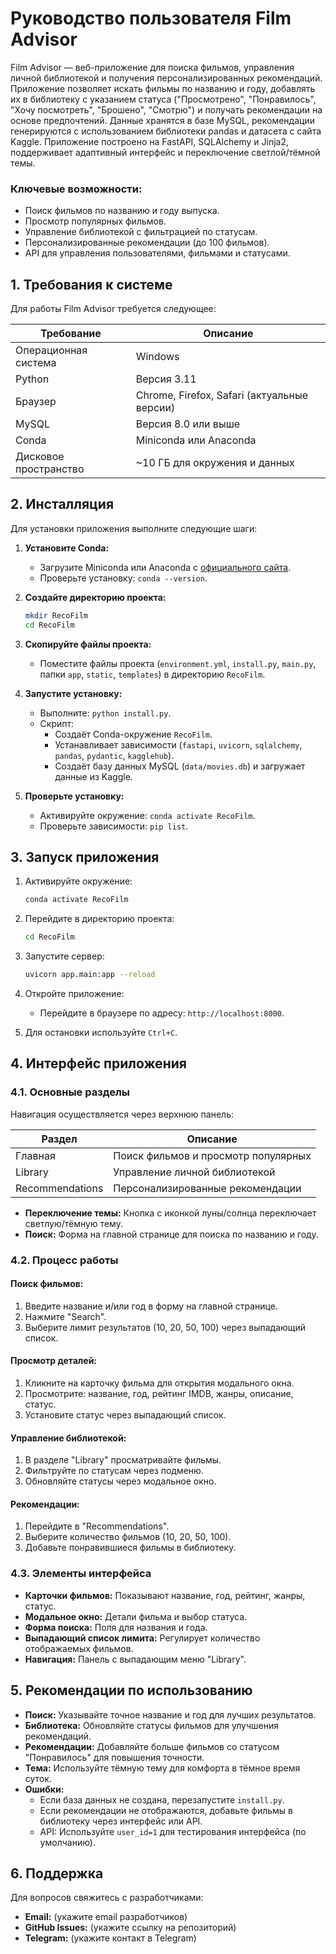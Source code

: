 
# Руководство пользователя Film Advisor


Film Advisor — веб-приложение для поиска фильмов, управления личной библиотекой и получения персонализированных рекомендаций. Приложение позволяет искать фильмы по названию и году, добавлять их в библиотеку с указанием статуса ("Просмотрено", "Понравилось", "Хочу посмотреть", "Брошено", "Смотрю") и получать рекомендации на основе предпочтений. Данные хранятся в базе MySQL, рекомендации генерируются с использованием библиотеки pandas и датасета с сайта Kaggle. Приложение построено на FastAPI, SQLAlchemy и Jinja2, поддерживает адаптивный интерфейс и переключение светлой/тёмной темы.

### Ключевые возможности:
- Поиск фильмов по названию и году выпуска.
- Просмотр популярных фильмов.
- Управление библиотекой с фильтрацией по статусам.
- Персонализированные рекомендации (до 100 фильмов).
- API для управления пользователями, фильмами и статусами.

## 1. Требования к системе

Для работы Film Advisor требуется следующее:

| Требование          | Описание           |
|---------------------|--------------------|
| Операционная система | Windows            |
| Python              | Версия 3.11        |
| Браузер             | Chrome, Firefox, Safari (актуальные версии) |
| MySQL               | Версия 8.0 или выше |
| Conda               | Miniconda или Anaconda |
| Дисковое пространство | ~10 ГБ для окружения и данных |

## 2. Инсталляция

Для установки приложения выполните следующие шаги:

1. **Установите Conda:**
   - Загрузите Miniconda или Anaconda с [официального сайта](https://www.anaconda.com/download).
   - Проверьте установку: `conda --version`.

2. **Создайте директорию проекта:**
   ```bash
   mkdir RecoFilm
   cd RecoFilm
   ```

3. **Скопируйте файлы проекта:**
   - Поместите файлы проекта (`environment.yml`, `install.py`, `main.py`, папки `app`, `static`, `templates`) в директорию `RecoFilm`.

4. **Запустите установку:**
   - Выполните: `python install.py`.
   - Скрипт:
     - Создаёт Conda-окружение `RecoFilm`.
     - Устанавливает зависимости (`fastapi`, `uvicorn`, `sqlalchemy`, `pandas`, `pydantic`, `kagglehub`).
     - Создаёт базу данных MySQL (`data/movies.db`) и загружает данные из Kaggle.

5. **Проверьте установку:**
   - Активируйте окружение: `conda activate RecoFilm`.
   - Проверьте зависимости: `pip list`.

## 3. Запуск приложения

1. Активируйте окружение:
   ```bash
   conda activate RecoFilm
   ```

2. Перейдите в директорию проекта:
   ```bash
   cd RecoFilm
   ```

3. Запустите сервер:
   ```bash
   uvicorn app.main:app --reload
   ```

4. Откройте приложение:
   - Перейдите в браузере по адресу: `http://localhost:8000`.

5. Для остановки используйте `Ctrl+C`.

## 4. Интерфейс приложения

### 4.1. Основные разделы

Навигация осуществляется через верхнюю панель:

| Раздел            | Описание                              |
|-------------------|---------------------------------------|
| Главная           | Поиск фильмов и просмотр популярных   |
| Library           | Управление личной библиотекой         |
| Recommendations   | Персонализированные рекомендации      |

- **Переключение темы:** Кнопка с иконкой луны/солнца переключает светлую/тёмную тему.
- **Поиск:** Форма на главной странице для поиска по названию и году.

### 4.2. Процесс работы

#### Поиск фильмов:
1. Введите название и/или год в форму на главной странице.
2. Нажмите "Search".
3. Выберите лимит результатов (10, 20, 50, 100) через выпадающий список.

#### Просмотр деталей:
1. Кликните на карточку фильма для открытия модального окна.
2. Просмотрите: название, год, рейтинг IMDB, жанры, описание, статус.
3. Установите статус через выпадающий список.

#### Управление библиотекой:
1. В разделе "Library" просматривайте фильмы.
2. Фильтруйте по статусам через подменю.
3. Обновляйте статусы через модальное окно.

#### Рекомендации:
1. Перейдите в "Recommendations".
2. Выберите количество фильмов (10, 20, 50, 100).
3. Добавьте понравившиеся фильмы в библиотеку.

### 4.3. Элементы интерфейса

- **Карточки фильмов:** Показывают название, год, рейтинг, жанры, статус.
- **Модальное окно:** Детали фильма и выбор статуса.
- **Форма поиска:** Поля для названия и года.
- **Выпадающий список лимита:** Регулирует количество отображаемых фильмов.
- **Навигация:** Панель с выпадающим меню "Library".

## 5. Рекомендации по использованию

- **Поиск:** Указывайте точное название и год для лучших результатов.
- **Библиотека:** Обновляйте статусы фильмов для улучшения рекомендаций.
- **Рекомендации:** Добавляйте больше фильмов со статусом "Понравилось" для повышения точности.
- **Тема:** Используйте тёмную тему для комфорта в тёмное время суток.
- **Ошибки:**
  - Если база данных не создана, перезапустите `install.py`.
  - Если рекомендации не отображаются, добавьте фильмы в библиотеку через интерфейс или API.
  - API: Используйте `user_id=1` для тестирования интерфейса (по умолчанию).

## 6. Поддержка

Для вопросов свяжитесь с разработчиками:  
- **Email:** (укажите email разработчиков)  
- **GitHub Issues:** (укажите ссылку на репозиторий)  
- **Telegram:** (укажите контакт в Telegram)  

